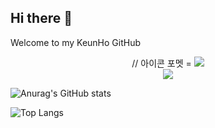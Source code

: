## Hi there 👋

Welcome to my KeunHo GitHub

<div align="center">
  // 아이콘 포멧 = <img src="http://img.shields.io/badge/이름-색상코드?style=flat-square&logo=아이콘이름&logoColor=글자색상"/>
  <br>
  <img src="http://img.shields.io/badge/C Shap-00599C?style=flat-square&logo=C&logoColor=white"/> 
</div>



![Anurag's GitHub stats](https://github-readme-stats.vercel.app/api?username=anuraghazra&show_icons=true&theme=radical)


![Top Langs](https://github-readme-stats.vercel.app/api/top-langs/?username=DohanPAPA&layout=compact)

<!--
**DohanPAPA/DohanPAPA** is a ✨ _special_ ✨ repository because its `README.md` (this file) appears on your GitHub profile.

Here are some ideas to get you started:

- 🔭 I’m currently working on ...
- 🌱 I’m currently learning ...
- 👯 I’m looking to collaborate on ...
- 🤔 I’m looking for help with ...
- 💬 Ask me about ...
- 📫 How to reach me: ...
- 😄 Pronouns: ...
- ⚡ Fun fact: ...
-->
